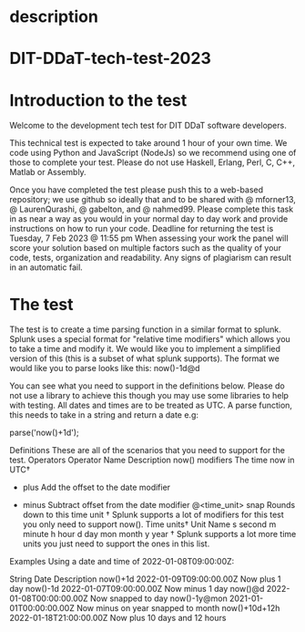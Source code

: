 # description
# DIT-DDaT-tech-test-2023

# Introduction to the test

Welcome to the development tech test for DIT DDaT software developers.

This technical test is expected to take around 1 hour of your own time. We code using Python and JavaScript (NodeJs) so we recommend using one of those to complete your test. Please do not use Haskell, Erlang, Perl, C, C++, Matlab or Assembly.

Once you have completed the test please push this to a web-based repository; we use github so ideally that and to be shared with @ mforner13, @ LaurenQurashi, @ gabelton, and @ nahmed99.
Please complete this task in as near a way as you would in your normal day to day work and provide instructions on how to run your code. 
Deadline for returning the test is Tuesday, 7 Feb 2023 @ 11:55 pm
When assessing your work the panel will score your solution based on multiple factors such as the quality of your code, tests, organization and readability. Any signs of plagiarism can result in an automatic fail. 

# The test
The test is to create a time parsing function in a similar format to splunk.
Splunk uses a special format for "relative time modifiers" which allows you to take a time and modify it.
We would like you to implement a simplified version of this (this is a subset of what splunk supports).
The format we would like you to parse looks like this:
now()-1d@d

You can see what you need to support in the definitions below.
Please do not use a library to achieve this though you may use some libraries to help with testing.
All dates and times are to be treated as UTC.
A parse function, this needs to take in a string and return a date e.g:

parse('now()+1d');

Definitions
These are all of the scenarios that you need to support for the test.
Operators
Operator	Name	Description
now()	modifiers	The time now in UTC†
+	plus	Add the offset to the date modifier
-	minus	Subtract offset from the date modifier
@<time_unit>	snap	Rounds down to this time unit
† Splunk supports a lot of modifiers for this test you only need to support now().
Time units†
Unit	Name
s	second
m	minute
h	hour
d	day
mon	month
y	year
† Splunk supports a lot more time units you just need to support the ones in this list.

Examples
Using a date and time of 2022-01-08T09:00:00Z:

String	Date	Description
now()+1d	2022-01-09T09:00:00.00Z	Now plus 1 day
now()-1d	2022-01-07T09:00:00.00Z	Now minus 1 day
now()@d	2022-01-08T00:00:00.00Z	Now snapped to day
now()-1y@mon	2021-01-01T00:00:00.00Z	Now minus on year snapped to month
now()+10d+12h	2022-01-18T21:00:00.00Z	Now plus 10 days and 12 hours

